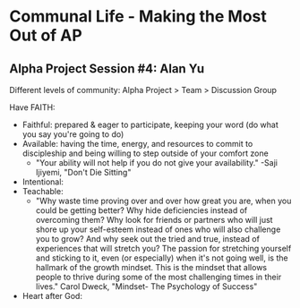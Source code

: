 # Communal Life - Making the Most Out of AP
## Alpha Project Session #4: Alan Yu

Different levels of community: Alpha Project > Team > Discussion Group

Have FAITH:
- Faithful: prepared & eager to participate, keeping your word (do what you say you're going to do)
- Available: having the time, energy, and resources to commit to discipleship and being willing to step outside of your comfort zone 
  - "Your ability will not help if you do not give your availability." -Saji Ijiyemi, "Don't Die Sitting"
- Intentional: 
- Teachable: 
  - "Why waste time proving over and over how great you are, when you could be getting better? Why hide deficiencies instead of overcoming them? Why look for friends or partners who will just shore up your self-esteem instead of ones who will also challenge you to grow? And why seek out the tried and true, instead of experiences that will stretch you? The passion for stretching yourself and sticking to it, even (or especially) when it's not going well, is the hallmark of the growth mindset. This is the mindset that allows people to thrive during some of the most challenging times in their lives."
Carol Dweck, "Mindset- The Psychology of Success"
- Heart after God: 